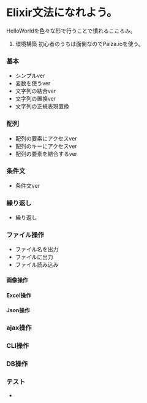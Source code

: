 # Elixir文法になれよう。
HelloWorldを色々な形で行うことで慣れるこころみ。

1. 環境構築
初心者のうちは面倒なのでPaiza.ioを使う。


### 基本
- シンプルver
- 変数を使うver
- 文字列の結合ver
- 文字列の置換ver
- 文字列の正規表現置換
### 配列
- 配列の要素にアクセスver
- 配列のキーにアクセスver
- 配列の要素を結合するver

### 条件文
- 条件文ver

### 繰り返し
- 繰り返し

### ファイル操作
- ファイル名を出力
- ファイルに出力
- ファイル読み込み

#### 画像操作

#### Excel操作

#### Json操作

### ajax操作

### CLI操作

### DB操作

### テスト




- 




